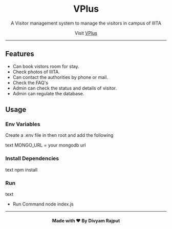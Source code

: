 <h1 align="center">VPlus</h1>
<p align = "center">A Visitor management system to manage the visitors in campus of IIITA
<p align="center">Visit <a href="https://vistor-management-system.herokuapp.com/">VPlus</a></p>

</p>

---

## Features
* Can book vistors room for stay. 
* Check photos of IIITA.
* Can contact the authorities by phone or mail.
* Check the FAQ's
* Admin can check the status and details of visitor.
* Admin can regulate the database.



## Usage


### Env Variables

Create a .env file in then root and add the following

text
MONGO_URL = your mongodb url


### Install Dependencies

text
npm install


### Run

text
* Run Command
 node index.js



---

<h4 align="center">Made with ❤️ By Divyam Rajput</h4>
